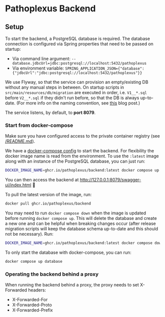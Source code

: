 # Pathoplexus Backend

## Setup

To start the backend, a PostgreSQL database is required. The database connection is configured via Spring properties that need to be passed on startup:
* Via command line argument: `--database.jdbcUrl=jdbc:postgresql://localhost:5432/pathoplexus`
* Via environment variable: `SPRING_APPLICATION_JSON={"database":{"jdbcUrl":"jdbc:postgresql://localhost:5432/pathoplexus"}}`

We use Flyway, so that the service can provision an empty/existing DB without any manual steps in between. On startup scripts in `src/main/resources/db/migration` are executed in order, i.e. `V1__*.sql` before `V2__*.sql` if they didn't run before, so that the DB is always up-to-date. (For more info on the naming convention, see [this](https://www.red-gate.com/blog/database-devops/flyway-naming-patterns-matter) blog post.)

The service listens, by default, to **port 8079**.

### Start from docker-compose

Make sure you have configured access to the private container registry (see [/README.md](../README.md)).

We have a [docker-compose config](./docker-compose.yml) to start the backend. For flexibility the docker image name is read from the environment. To use the `:latest` image along with an
instance of the PostgreSQL database, you can just run:

```bash
DOCKER_IMAGE_NAME=ghcr.io/pathoplexus/backend:latest docker compose up
```

You can then access the backend at <http://127.0.0.1:8079/swagger-ui/index.html> :tada:

To pull the latest version of the image, run:

```bash
docker pull ghcr.io/pathoplexus/backend
```

You may need to run `docker compose down` when the image is updated before running `docker compose up`. This will delete the database and create a new one and can be helpful when breaking changes occur (after release migration scripts will keep the database schema up-to-date and this should not be necessary). Run:

```bash
DOCKER_IMAGE_NAME=ghcr.io/pathoplexus/backend:latest docker compose down
```

To only start the database with docker-compose, you can run:

```bash
docker compose up database
```

### Operating the backend behind a proxy

When running the backend behind a proxy, the proxy needs to set X-Forwarded headers:
* X-Forwarded-For
* X-Forwarded-Proto
* X-Forwarded-Prefix
